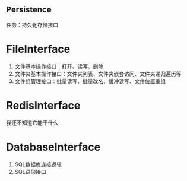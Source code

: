 ## Persistence
任务：持久化存储接口

# FileInterface
1. 文件基本操作接口：打开、读写、删除
2. 文件夹基本操作接口：文件夹列表、文件夹嵌套访问、文件夹递归遍历等
3. 文件组管理接口：批量读写、批量改名、缓冲读写、文件位置重组

# RedisInterface
我还不知道它能干什么

# DatabaseInterface
1. SQL数据库连接逻辑
2. SQL语句接口